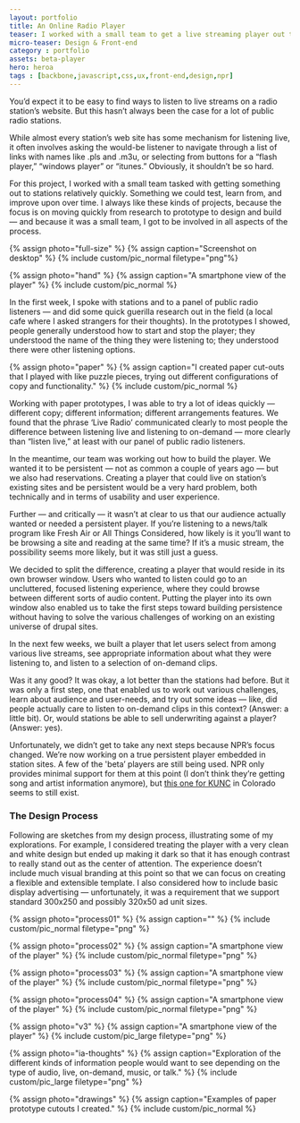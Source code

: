 ```yaml
---
layout: portfolio
title: An Online Radio Player
teaser: I worked with a small team to get a live streaming player out to public radio stations quickly.
micro-teaser: Design & Front-end
category : portfolio
assets: beta-player
hero: heroa
tags : [backbone,javascript,css,ux,front-end,design,npr]
---
```


You’d expect it to be easy to find ways to listen to live streams on a radio station’s website. But this hasn’t always been the case for a lot of public radio stations.

While almost every station’s web site has some mechanism for listening live, it often involves asking the would-be listener to navigate through a list of links with names like .pls and .m3u, or selecting from buttons for a “flash player,” “windows player” or “itunes.” Obviously, it shouldn’t be so hard.

For this project, I worked with a small team tasked with getting something out to stations relatively quickly. Something we could test, learn from, and improve upon over time. I always like these kinds of projects, because the focus is on moving quickly from research to prototype to design and build — and because it was a small team, I got to be involved in all aspects of the process.

{% assign photo="full-size" %}
{% assign caption="Screenshot on desktop" %}
{% include custom/pic_normal filetype="png"%}

{% assign photo="hand" %}
{% assign caption="A smartphone view of the player" %}
{% include custom/pic_normal %}

In the first week, I spoke with stations and to a panel of public radio listeners — and did some quick guerilla research out in the field (a local cafe where I asked strangers for their thoughts). In the prototypes I showed, people generally understood how to start and stop the player; they understood the name of the thing they were listening to; they understood there were other listening options.

{% assign photo="paper" %}
{% assign caption="I created paper cut-outs that I played with like puzzle pieces, trying out different configurations of copy and functionality." %}
{% include custom/pic_normal %}

Working with paper prototypes, I was able to try a lot of ideas quickly — different copy; different information; different arrangements features. We found that the phrase ‘Live Radio’ communicated clearly to most people the difference between listening live and listening to on-demand — more clearly than “listen live,” at least with our panel of public radio listeners.

In the meantime, our team was working out how to build the player. We wanted it to be persistent — not as common a couple of years ago — but we also had reservations. Creating a player that could live on station’s existing sites and be persistent would be a very hard problem, both technically and in terms of usability and user experience.

Further — and critically — it wasn’t at clear to us that our audience actually wanted or needed a persistent player. If you’re listening to a news/talk program like Fresh Air or All Things Considered, how likely is it you’ll want to be browsing a site and reading at the same time? If it’s a music stream, the possibility seems more likely, but it was still just a guess.

We decided to split the difference, creating a player that would reside in its own browser window. Users who wanted to listen could go to an uncluttered, focused listening experience, where they could browse between different sorts of audio content. Putting the player into its own window also enabled us to take the first steps toward building persistence without having to solve the various challenges of working on an existing universe of drupal sites.

In the next few weeks, we built a player that let users select from among various live streams, see appropriate information about what they were listening to, and listen to a selection of on-demand clips.

Was it any good? It was okay, a lot better than the stations had before. But it was only a first step, one that enabled us to work out various challenges, learn about audience and user-needs, and try out some ideas — like, did people actually care to listen to on-demand clips in this context? (Answer: a little bit). Or, would stations be able to sell underwriting against a player? (Answer: yes).

Unfortunately, we didn’t get to take any next steps because NPR’s focus changed. We’re now working on a true persistent player embedded in station sites. A few of the 'beta’ players are still being used. NPR only provides minimal support for them at this point (I don’t think they’re getting song and artist information anymore), but [this one for KUNC](http://www.kunc.org/player) in Colorado seems to still exist.

### The Design Process

Following are sketches from my design process, illustrating some of my explorations. For example, I considered treating the player with a very clean and white design but ended up making it dark so that it has enough contrast to really stand out as the center of attention. The experience doesn’t include much visual branding at this point so that we can focus on creating a flexible and extensible template. I also considered how to include basic display advertising — unfortunately, it was a requirement that we support standard 300x250 and possibly 320x50 ad unit sizes.

{% assign photo="process01" %}
{% assign caption="" %}
{% include custom/pic_normal filetype="png" %}

{% assign photo="process02" %}
{% assign caption="A smartphone view of the player" %}
{% include custom/pic_normal filetype="png" %}

{% assign photo="process03" %}
{% assign caption="A smartphone view of the player" %}
{% include custom/pic_normal filetype="png" %}

{% assign photo="process04" %}
{% assign caption="A smartphone view of the player" %}
{% include custom/pic_normal filetype="png" %}

{% assign photo="v3" %}
{% assign caption="A smartphone view of the player" %}
{% include custom/pic_large filetype="png" %}

{% assign photo="ia-thoughts" %}
{% assign caption="Exploration of the different kinds of information people would want to see depending on the type of audio, live, on-demand, music, or talk." %}
{% include custom/pic_large filetype="png" %}

{% assign photo="drawings" %}
{% assign caption="Examples of paper prototype cutouts I created." %}
{% include custom/pic_normal %}